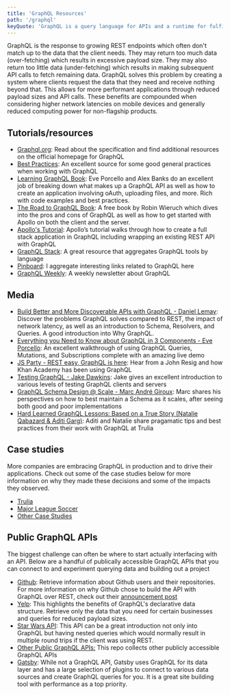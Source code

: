 ```yaml
---
title: 'GraphQL Resources'
path: '/graphql'
keyQuote: 'GraphQL is a query language for APIs and a runtime for fulfilling those queries with your existing data.'
---
```


GraphQL is the response to growing REST endpoints which often don't match up to the data that the client needs. They may return too much data (over-fetching) which results in excessive payload size. They may also return too little data (under-fetching) which results in making subsequent API calls to fetch remaining data. GraphQL solves this problem by creating a system where clients request the data that they need and receive nothing beyond that. This allows for more performant applications through reduced payload sizes and API calls. These benefits are compounded when considering higher network latencies on mobile devices and generally reduced computing power for non-flagship products.

## Tutorials/resources
- [Graphql.org](https://graphql.org/): Read about the specification and find additional resources on the official homepage for GraphQL
- [Best Practices](https://graphql.org/learn/best-practices/): An excellent source for some good general practices when working with GraphQL
- [Learning GraphQL Book](http://shop.oreilly.com/product/0636920137269.do): Eve Porcello and Alex Banks do an excellent job of breaking down what makes up a GraphQL API as well as how to create an application involving oAuth, uploading files, and more. Rich with code examples and best practices.
- [The Road to GraphQL Book](https://www.robinwieruch.de/the-road-to-graphql-book/): A free book by Robin Wieruch which dives into the pros and cons of GraphQL as well as how to get started with Apollo on both the client and the server.
- [Apollo's Tutorial](https://www.apollographql.com/docs/tutorial/introduction.html): Apollo’s tutorial walks through how to create a full stack application in GraphQL including wrapping an existing REST API with GraphQL
- [GraphQL Stack](https://www.graphqlstack.com/): A great resource that aggregates GraphQL tools by language
- [Pinboard](https://pinboard.in/u:dslemay/t:graphql): I aggregate interesting links related to GraphQL here
- [GraphQL Weekly](https://graphqlweekly.com/): A weekly newsletter about GraphQL

## Media
- [Build Better and More Discoverable APIs with GraphQL - Daniel Lemay](https://www.youtube.com/watch?v=A5GvnU1JxdQ&t=3s): Discover the problems GraphQL solves compared to REST, the impact of network latency, as well as an introduction to Schema, Resolvers, and Queries. A good introduction into Why GraphQL.
- [Everything you Need to Know about GraphQL in 3 Components - Eve Porcello](https://www.youtube.com/watch?v=F_M8v6MK0Sc): An excellent walkthrough of using GraphQL Queries, Mutations, and Subscriptions complete with an amazing live demo
- [JS Party - REST easy, GraphQL is here](https://changelog.com/jsparty/38): Hear from a John Resig and how Khan Academy has been using GraphQL
- [Testing GraphQL - Jake Dawkins](https://youtu.be/loA3FwbVt90): Jake gives an excellent introduction to various levels of testing GraphQL clients and servers
- [GraphQL Schema Design @ Scale - Marc André Giroux](https://www.youtube.com/watch?v=pJamhW2xPYw): Marc shares his perspectives on how to best maintain a Schema as it scales, after seeing both good and poor implementations
- [Hard Learned GraphQL Lessons: Based on a True Story (Natalie Qabazard & Aditi Garg)](https://www.youtube.com/watch?v=eUrtRzqN0h0): Aditi and Natalie share pragamatic tips and best practices from their work with GraphQL at Trulia

## Case studies

More companies are embracing GraphQL in production and to drive their applications. Check out some of the case studies below for more information on why they made these decisions and some of the impacts they observed.

- [Trulia](https://www.trulia.com/blog/tech/graphql-one-endpoint-to-rule-them-all/)
- [Major League Soccer](https://labs.mlssoccer.com/implementing-graphql-at-major-league-soccer-ff0a002b20ca)
- [Other Case Studies](https://www.graphql.com/case-studies/)

## Public GraphQL APIs

The biggest challenge can often be where to start actually interfacing with an API. Below are a handful of publically accessible GraphQL APIs that you can connect to and experiment querying data and building out a project

- [Github](https://developer.github.com/v4/): Retrieve information about Github users and their repositories. For more information on why Github chose to build the API with GraphQL over REST, check out their [announcement post](https://githubengineering.com/the-github-graphql-api/)
- [Yelp](https://www.yelp.com/developers/graphql/guides/intro): This highlights the benefits of GraphQL's declarative data structure. Retrieve only the data that you need for certain businesses and queries for reduced payload sizes.
- [Star Wars API](https://graphql.org/swapi-graphql/): This API can be a great introduction not only into GraphQL but having nested queries which would normally result in multiple round trips if the client was using REST.
- [Other Public GraphQL APIs:](https://github.com/APIs-guru/graphql-apis) This repo collects other publicly accessible GraphQL APIs
- [Gatsby](https://www.gatsbyjs.org/): While not a GraphQL API, Gatsby uses GraphQL for its data layer and has a large selection of plugins to connect to various data sources and create GraphQL queries for you. It is a great site building tool with performance as a top priority.
